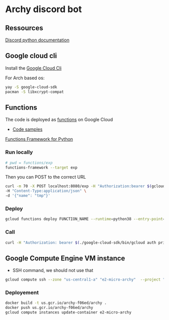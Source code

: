 # Archy discord bot

## Ressources

[Discord python documentation](https://discordpy.readthedocs.io/en/stable/index.html)

## Google cloud cli

Install the [Google Cloud Cli](https://cloud.google.com/sdk/docs/install)

For Arch based os:

```bash
yay -S google-cloud-sdk
pacman -S libxcrypt-compat
```

## Functions

The code is deployed as [functions](https://cloud.google.com/sdk/gcloud/reference/functions) on Google Cloud

- [Code samples](https://cloud.google.com/functions/docs/samples?hl=fr)

[Functions Framework for Python](https://github.com/GoogleCloudPlatform/functions-framework-python)

### Run locally

```bash 
# pwd = functions/exp
functions-framework --target exp
```

Then you can POST to the correct URL

```bash
curl -m 70 -X POST localhost:8080/exp -H "Authorization:bearer $(gcloud auth print-identity-token)" \
-H "Content-Type:application/json" \
-d '{"name": "tmp"}'
```

### Deploy

```bash
gcloud functions deploy FUNCTION_NAME --runtime=python38 --entry-point=hello --trigger-http
```

### Call

```bash
curl -H "Authorization: bearer $(./google-cloud-sdk/bin/gcloud auth print-identity-token)" https://us-central1-archy-f06ed.cloudfunctions.net/archy_py
```

## Google Compute Engine VM instance

- SSH command, we should not use that

```bash
gcloud compute ssh --zone "us-central1-a" "e2-micro-archy"  --project "archy-f06ed"
```

### Deployement

```bash
docker build -t us.gcr.io/archy-f06ed/archy .
docker push us.gcr.io/archy-f06ed/archy
gcloud compute instances update-container e2-micro-archy
```
